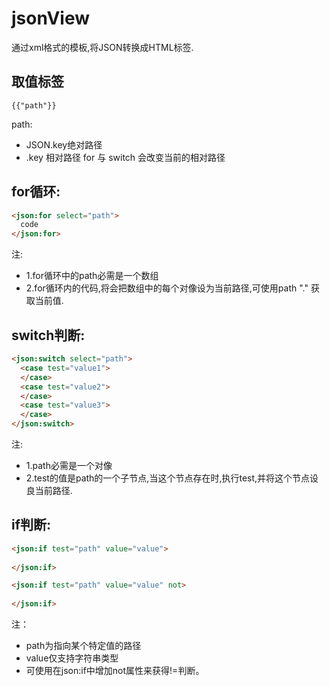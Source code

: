 jsonView
========

通过xml格式的模板,将JSON转换成HTML标签.

## 取值标签
```
{{"path"}}
```
path:
* JSON.key绝对路径
* .key 相对路径 for 与 switch 会改变当前的相对路径

## for循环:
```html
<json:for select="path">
  code
</json:for>
```
注:
* 1.for循环中的path必需是一个数组
* 2.for循环内的代码,将会把数组中的每个对像设为当前路径,可使用path "." 获取当前值.
   
## switch判断:
```html
<json:switch select="path">
  <case test="value1">
  </case>
  <case test="value2">
  </case>
  <case test="value3">
  </case>
</json:switch>
```
注:
* 1.path必需是一个对像
* 2.test的值是path的一个子节点,当这个节点存在时,执行test,并将这个节点设良当前路径.

## if判断:
```html
<json:if test="path" value="value">
	
</json:if>
```
```html
<json:if test="path" value="value" not>
	
</json:if>
```
注：
* path为指向某个特定值的路径
* value仅支持字符串类型
* 可使用在json:if中增加not属性来获得!=判断。